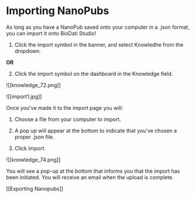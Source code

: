 # Importing NanoPubs

As long as you have a NanoPub saved onto your computer in a .json format, you can import it onto BioDati Studio!

1.  Click the import symbol in the banner, and select Knowledhe from the dropdown.

**OR**

2.  Click the import symbol on the dashboard in the Knowledge field.

![[knowledge_72.png]]

![[import1.jpg]]

Once you've made it to the import page you will:

1.  Choose a file from your computer to import.

2.  A pop up will appear at the bottom to indicate that you've chosen a proper .json file.

3.  Click Import.

![[knowledge_74.png]]

   You will see a pop-up at the bottom that informs you that the import has been initiated. You will receive an email when the upload is complete.


[[Exporting Nanopubs]]
